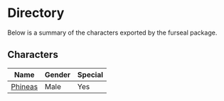 # Directory
Below is a summary of the characters exported by the furseal package.
## Characters
|Name|Gender|Special|
|---|---|---|
|[Phineas](./character/furseal/phineas.go)|Male|Yes|
